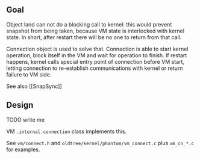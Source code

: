 ## Goal ##

Object land can not do a blocking call to kernel: this would prevent snapshot from being taken, because VM
state is interlocked with kernel state. In short, after restart there will be no one to return from that call.

Connection object is used to solve that. Connection is able to start kernel operation, block itself in the VM and wait for operation to finish. If restart happens, kernel calls special entry point of connection before VM start, letting connection to re-establish communications with kernel or return failure to VM side.

See also [[SnapSync]]

## Design ##

TODO write me

VM `.internal.connection` class implements this.

See `vm/connect.h` and `oldtree/kernel/phantom/vm_connect.c` plus `vm_cn_*.c` for examples.
